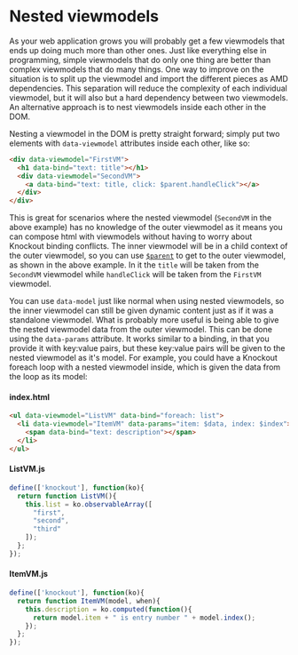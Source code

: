 <meta name="title" content="Nested viewmodels - DecoJS">


<div class="page-header">
  <h1>Nested viewmodels</h1>
</div>

As your web application grows you will probably get a few viewmodels that ends up doing much more than other ones. Just like everything else in programming, simple viewmodels that do only one thing are better than complex viewmodels that do many things. One way to improve on the situation is to split up the viewmodel and import the different pieces as AMD dependencies. This separation will reduce the complexity of each individual viewmodel, but it will also but a hard dependency between two viewmodels. An alternative approach is to nest viewmodels inside each other in the DOM.

Nesting a viewmodel in the DOM is pretty straight forward; simply put two elements with `data-viewmodel` attributes inside each other, like so:

```html
<div data-viewmodel="FirstVM">
  <h1 data-bind="text: title"></h1>
  <div data-viewmodel="SecondVM">
    <a data-bind="text: title, click: $parent.handleClick"></a>
  </div>
</div>
```

This is great for scenarios where the nested viewmodel (`SecondVM` in the above example) has no knowledge of the outer viewmodel as it means you can compose html with viewmodels without having to worry about Knockout binding conflicts. The inner viewmodel will be in a child context of the outer viewmodel, so you can use [`$parent`](http://knockoutjs.com/documentation/binding-context.html) to get to the outer viewmodel, as shown in the above example. In it the `title` will be taken from the `SecondVM` viewmodel while `handleClick` will be taken from the `FirstVM` viewmodel. 

You can use `data-model` just like normal when using nested viewmodels, so the inner viewmodel can still be given dynamic content just as if it was a standalone viewmodel. What is probably more useful is being able to give the nested viewmodel data from the outer viewmodel. This can be done using the `data-params` attribute. It works similar to a binding, in that you provide it with key:value pairs, but these key:value pairs will be given to the nested viewmodel as it's model. For example, you could have a Knockout foreach loop with a nested viewmodel inside, which is given the data from the loop as its model:

#### index.html
```html
<ul data-viewmodel="ListVM" data-bind="foreach: list">
  <li data-viewmodel="ItemVM" data-params="item: $data, index: $index">
    <span data-bind="text: description"></span>
  </li>
</ul>
```

#### ListVM.js
```js
define(['knockout'], function(ko){
  return function ListVM(){
    this.list = ko.observableArray([
      "first",
      "second",
      "third"
    ]);
  };
});
```

#### ItemVM.js
```js
define(['knockout'], function(ko){
  return function ItemVM(model, when){
    this.description = ko.computed(function(){
      return model.item + " is entry number " + model.index();
    });
  };
});
```